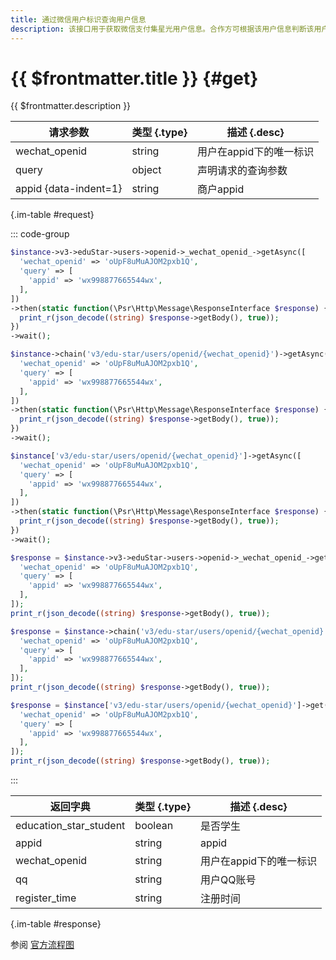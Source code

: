 ```yaml
---
title: 通过微信用户标识查询用户信息
description: 该接口用于获取微信支付集星光用户信息。合作方可根据该用户信息判断该用户是否为学生身份。
---
```


# {{ $frontmatter.title }} {#get}

{{ $frontmatter.description }}

| 请求参数 | 类型 {.type} | 描述 {.desc}
| --- | --- | ---
| wechat_openid | string | 用户在appid下的唯一标识
| query | object | 声明请求的查询参数
| appid {data-indent=1} | string | 商户appid

{.im-table #request}

::: code-group

```php [异步纯链式]
$instance->v3->eduStar->users->openid->_wechat_openid_->getAsync([
  'wechat_openid' => 'oUpF8uMuAJOM2pxb1Q',
  'query' => [
    'appid' => 'wx998877665544wx',
  ],
])
->then(static function(\Psr\Http\Message\ResponseInterface $response) {
  print_r(json_decode((string) $response->getBody(), true));
})
->wait();
```

```php [异步声明式]
$instance->chain('v3/edu-star/users/openid/{wechat_openid}')->getAsync([
  'wechat_openid' => 'oUpF8uMuAJOM2pxb1Q',
  'query' => [
    'appid' => 'wx998877665544wx',
  ],
])
->then(static function(\Psr\Http\Message\ResponseInterface $response) {
  print_r(json_decode((string) $response->getBody(), true));
})
->wait();
```

```php [异步属性式]
$instance['v3/edu-star/users/openid/{wechat_openid}']->getAsync([
  'wechat_openid' => 'oUpF8uMuAJOM2pxb1Q',
  'query' => [
    'appid' => 'wx998877665544wx',
  ],
])
->then(static function(\Psr\Http\Message\ResponseInterface $response) {
  print_r(json_decode((string) $response->getBody(), true));
})
->wait();
```

```php [同步纯链式]
$response = $instance->v3->eduStar->users->openid->_wechat_openid_->get([
  'wechat_openid' => 'oUpF8uMuAJOM2pxb1Q',
  'query' => [
    'appid' => 'wx998877665544wx',
  ],
]);
print_r(json_decode((string) $response->getBody(), true));
```

```php [同步声明式]
$response = $instance->chain('v3/edu-star/users/openid/{wechat_openid}')->get([
  'wechat_openid' => 'oUpF8uMuAJOM2pxb1Q',
  'query' => [
    'appid' => 'wx998877665544wx',
  ],
]);
print_r(json_decode((string) $response->getBody(), true));
```

```php [同步属性式]
$response = $instance['v3/edu-star/users/openid/{wechat_openid}']->get([
  'wechat_openid' => 'oUpF8uMuAJOM2pxb1Q',
  'query' => [
    'appid' => 'wx998877665544wx',
  ],
]);
print_r(json_decode((string) $response->getBody(), true));
```

:::

| 返回字典 | 类型 {.type} | 描述 {.desc}
| --- | --- | ---
| education_star_student | boolean | 是否学生
| appid | string | appid
| wechat_openid | string | 用户在appid下的唯一标识
| qq | string | 用户QQ账号
| register_time | string | 注册时间

{.im-table #response}

参阅 [官方流程图](https://pay.weixin.qq.com/wiki/doc/apiv3/wxpay/assets/img/common/edu/edu-star/chapter2_3.png)
